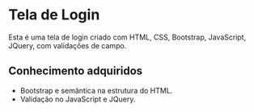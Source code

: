 # Tela de Login
Esta é uma tela de login criado com HTML, CSS, Bootstrap, JavaScript, JQuery, com validações de campo.

## Conhecimento adquiridos
* Bootstrap e semântica na estrutura do HTML.
* Validação no JavaScript e JQuery.
